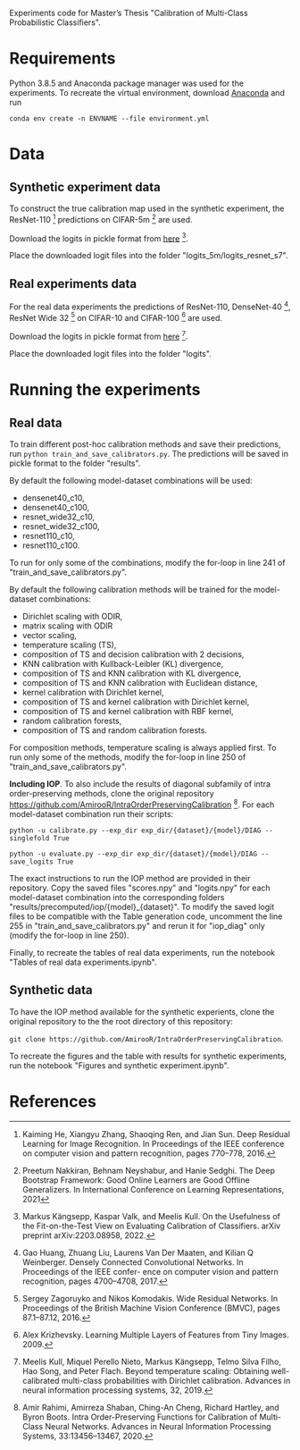 Experiments code for Master’s Thesis "Calibration of Multi-Class Probabilistic Classifiers".

# Requirements
Python 3.8.5 and Anaconda package manager was used for the experiments.
To recreate the virtual environment, download  [Anaconda](https://www.anaconda.com/) and run 

`conda env create -n ENVNAME --file environment.yml`

# Data
## Synthetic experiment data
To construct the true calibration map used in the synthetic experiment, the ResNet-110 [^1] predictions on CIFAR-5m  [^2] are used.

Download the logits in pickle format from [here](https://owncloud.ut.ee/owncloud/index.php/s/bJzpBbHmYDoaG3T) [^3].


Place the downloaded logit files into the folder "logits_5m/logits_resnet_s7".

## Real experiments data
For the real data experiments the predictions of ResNet-110, DenseNet-40 [^4], ResNet Wide 32 [^5] on CIFAR-10 and CIFAR-100 [^6] are used.

Download the logits in pickle format from [here](https://github.com/markus93/NN_calibration) [^7].

Place the downloaded logit files into the folder "logits".

# Running the experiments
## Real data
To train different post-hoc calibration methods and save their predictions, run `python train_and_save_calibrators.py`.
The predictions will be saved in pickle format to the folder "results".

By default the following model-dataset combinations will be used:
  * densenet40_c10,  
  * densenet40_c100,  
  * resnet_wide32_c10,  
  * resnet_wide32_c100,
  * resnet110_c10,
  * resnet110_c100.
  
To run for only some of the combinations, modify the for-loop in line 241 of "train_and_save_calibrators.py".

By default the following calibration methods will be trained for the model-dataset combinations:
* Dirichlet scaling with ODIR,
* matrix scaling with ODIR
* vector scaling,
* temperature scaling (TS),
* composition of TS and decision calibration with 2 decisions,
* KNN calibration with Kullback-Leibler (KL) divergence,
* composition of TS and KNN calibration with KL divergence,
* composition of TS and KNN calibration with Euclidean distance,
* kernel calibration with Dirichlet kernel,
* composition of TS and kernel calibration with Dirichlet kernel,
* composition of TS and kernel calibration with RBF kernel,
* random calibration forests,
* composition of TS and random calibration forests.

For composition methods, temperature scaling is always applied first.
To run only some of the methods, modify the for-loop in line 250 of "train_and_save_calibrators.py".

**Including IOP**.
To also include the results of diagonal subfamily of intra order-preserving methods, clone the original repository https://github.com/AmirooR/IntraOrderPreservingCalibration [^8].
For each model-dataset combination run their scripts:

`python -u calibrate.py --exp_dir exp_dir/{dataset}/{model}/DIAG --singlefold True`

`python -u evaluate.py --exp_dir exp_dir/{dataset}/{model}/DIAG --save_logits True`

The exact instructions to run the IOP method are provided in their repository.
Copy the saved files "scores.npy" and "logits.npy" for each model-dataset combination into the corresponding folders "results/precomputed/iop/{model}_{dataset}".
To modify the saved logit files to be compatible with the Table generation code, uncomment the line 255 in "train_and_save_calibrators.py" and rerun it for "iop_diag" only (modify the for-loop in line 250).

Finally, to recreate the tables of real data experiments, run the notebook "Tables of real data experiments.ipynb".

## Synthetic data
To have the IOP method available for the synthetic experients, clone the original repository to the the root directory of this repository:

`git clone https://github.com/AmirooR/IntraOrderPreservingCalibration`.

To recreate the figures and the table with results for synthetic experiments, run the notebook "Figures and synthetic experiment.ipynb".

# References
[^1]: Kaiming He, Xiangyu Zhang, Shaoqing Ren, and Jian Sun. Deep Residual Learning
for Image Recognition. In Proceedings of the IEEE conference on computer vision
and pattern recognition, pages 770–778, 2016.
[^2]: Preetum Nakkiran, Behnam Neyshabur, and Hanie Sedghi. The Deep Bootstrap
Framework: Good Online Learners are Good Offline Generalizers. In International
Conference on Learning Representations, 2021
[^3]: Markus Kängsepp, Kaspar Valk, and Meelis Kull. On the Usefulness of the
Fit-on-the-Test View on Evaluating Calibration of Classifiers. arXiv preprint
arXiv:2203.08958, 2022.
[^4]: Gao Huang, Zhuang Liu, Laurens Van Der Maaten, and Kilian Q Weinberger.
Densely Connected Convolutional Networks. In Proceedings of the IEEE confer-
ence on computer vision and pattern recognition, pages 4700–4708, 2017.
[^5]: Sergey Zagoruyko and Nikos Komodakis. Wide Residual Networks. In Proceedings
of the British Machine Vision Conference (BMVC), pages 87.1–87.12, 2016.
[^6]: Alex Krizhevsky. Learning Multiple Layers of Features from Tiny Images. 2009.
[^7]: Meelis Kull, Miquel Perello Nieto, Markus Kängsepp, Telmo Silva Filho, Hao
Song, and Peter Flach. Beyond temperature scaling: Obtaining well-calibrated
multi-class probabilities with Dirichlet calibration. Advances in neural information
processing systems, 32, 2019.
[^8]: Amir Rahimi, Amirreza Shaban, Ching-An Cheng, Richard Hartley, and Byron
Boots. Intra Order-Preserving Functions for Calibration of Multi-Class Neural
Networks. Advances in Neural Information Processing Systems, 33:13456–13467, 2020.

